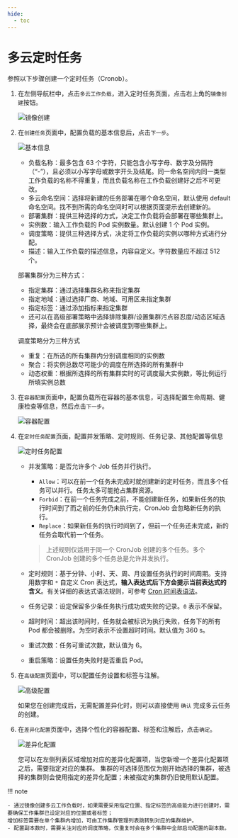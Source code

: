 ```yaml
---
hide:
  - toc
---
```


# 多云定时任务

参照以下步骤创建一个定时任务（Cronob）。

1. 在左侧导航栏中，点击`多云工作负载`，进入定时任务页面，点击右上角的`镜像创建`按钮。

    ![镜像创建](https://docs.daocloud.io/daocloud-docs-images/docs/kairship/images/cronjob01.png)

1. 在`创建任务`页面中，配置负载的基本信息后，点击`下一步`。

    ![基本信息](https://docs.daocloud.io/daocloud-docs-images/docs/kairship/images/cronjob02.png)

    - 负载名称：最多包含 63 个字符，只能包含小写字母、数字及分隔符（“-”），且必须以小写字母或数字开头及结尾。同一命名空间内同一类型工作负载的名称不得重复，而且负载名称在工作负载创建好之后不可更改。
    - 多云命名空间：选择将新建的任务部署在哪个命名空间，默认使用 default 命名空间。找不到所需的命名空间时可以根据页面提示去创建新的。
    - 部署集群：提供三种选择的方式，决定工作负载将会部署在哪些集群上。
    - 实例数：输入工作负载的 Pod 实例数量。默认创建 1 个 Pod 实例。
    - 调度策略：提供三种选择方式，决定将工作负载的实例以哪种方式进行分配。
    - 描述：输入工作负载的描述信息，内容自定义。字符数量应不超过 512 个。

    部署集群分为三种方式：

    - 指定集群：通过选择集群名称来指定集群
    - 指定地域：通过选择厂商、地域、可用区来指定集群
    - 指定标签：通过添加指标来指定集群
    - 还可以在高级部署策略中选择排除集群/设置集群污点容忍度/动态区域选择，最终会在底部展示预计会被调度到哪些集群上。

    调度策略分为三种方式

    - 重复：在所选的所有集群内分别调度相同的实例数
    - 聚合：将实例总数尽可能少的调度在所选择的所有集群中
    - 动态权重：根据所选择的所有集群实时的可调度最大实例数，等比例运行所填实例总数

1. 在`容器配置`页面中，配置负载所在容器的基本信息，可选择配置生命周期、健康检查等信息，然后点击`下一步`。

    ![容器配置](https://docs.daocloud.io/daocloud-docs-images/docs/kairship/images/cronjob03.png)

1. 在`定时任务配置`页面，配置并发策略、定时规则、任务记录、其他配置等信息

    ![定时任务配置](https://docs.daocloud.io/daocloud-docs-images/docs/kairship/images/cronjob04.png)

    - 并发策略：是否允许多个 Job 任务并行执行。

        - `Allow`：可以在前一个任务未完成时就创建新的定时任务，而且多个任务可以并行。任务太多可能抢占集群资源。
        - `Forbid`：在前一个任务完成之前，不能创建新任务，如果新任务的执行时间到了而之前的任务仍未执行完，CronJob 会忽略新任务的执行。
        - `Replace`：如果新任务的执行时间到了，但前一个任务还未完成，新的任务会取代前一个任务。

        > 上述规则仅适用于同一个 CronJob 创建的多个任务。多个 CronJob 创建的多个任务总是允许并发执行。

    - 定时规则：基于分钟、小时、天、周、月设置任务执行的时间周期。支持用数字和 `*` 自定义 Cron 表达式，**输入表达式后下方会提示当前表达式的含义**。有关详细的表达式语法规则，可参考 [Cron 时间表语法](https://kubernetes.io/zh-cn/docs/concepts/workloads/controllers/cron-jobs/#cron-schedule-syntax)。
    - 任务记录：设定保留多少条任务执行成功或失败的记录。`0` 表示不保留。
    - 超时时间：超出该时间时，任务就会被标识为执行失败，任务下的所有 Pod 都会被删除。为空时表示不设置超时时间。默认值为 360 s。
    - 重试次数：任务可重试次数，默认值为 6。
    - 重启策略：设置任务失败时是否重启 Pod。

1. 在`高级配置`页面中，可以配置任务设置和标签与注解。

    ![高级配置](https://docs.daocloud.io/daocloud-docs-images/docs/kairship/images/cronjob05.png)

    如果您在创建完成后，无需配置差异化时，则可以直接使用 `确认` 完成多云任务的创建。

1. 在`差异化配置`页面中，选择个性化的容器配置、标签和注解后，点击`确定`。

    ![差异化配置](https://docs.daocloud.io/daocloud-docs-images/docs/kairship/images/cronjob06.png)

    您可以在左侧列表区域增加对应的差异化配置项，当您新增一个差异化配置项之后，需要指定对应的集群。
    集群的可选择范围仅为刚开始选择的集群，被选择的集群则会使用指定的差异化配置；未被指定的集群仍旧使用默认配置。

!!! note

    - 通过镜像创建多云工作负载时，如果需要采用指定位置、指定标签的高级能力进行创建时，需要确保工作集群已设定对应的位置或者标签；
    增加标签需要在单个集群内增加，可由工作集群管理列表跳转到对应的集群维护。
    - 配置副本数时，需要关注对应的调度策略，仅重复时会在多个集群中全部启动配置的副本数。

